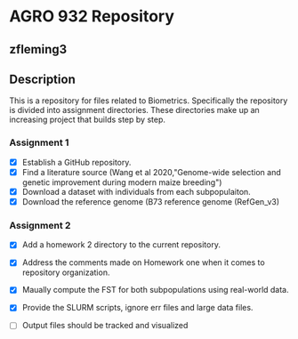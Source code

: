 # AGRO 932 Repository
## zfleming3

## Description
This is a repository for files related to Biometrics. Specifically the repository is divided into assignment directories. These directories make up an increasing project that builds step by step. 

### Assignment 1
- [x] Establish a GitHub repository.
- [x] Find a literature source (Wang et al 2020,"Genome-wide selection and genetic improvement during modern maize breeding")
- [x] Download a dataset with individuals from each subpopulaiton.
- [x] Download the reference genome (B73 reference genome (RefGen_v3)

### Assignment 2
- [x] Add a homework 2 directory to the current repository.
- [x] Address the comments made on Homework one when it comes to repository organization.
- [x] Maually compute the FST for both subpopulations using real-world data.
- [x] Provide the SLURM scripts, ignore err files and large data files.
- [ ] Output files should be tracked and visualized

